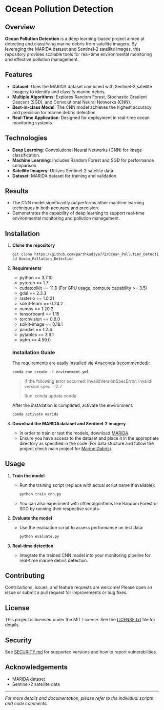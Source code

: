# Ocean Pollution Detection

## Overview

**Ocean Pollution Detection** is a deep learning-based project aimed at detecting and classifying marine debris from satellite imagery. By leveraging the MARIDA dataset and Sentinel-2 satellite images, this repository provides scalable tools for real-time environmental monitoring and effective pollution management.

## Features

- **Dataset**: Uses the MARIDA dataset combined with Sentinel-2 satellite imagery to identify and classify marine debris.
- **Multiple Algorithms**: Explores Random Forest, Stochastic Gradient Descent (SGD), and Convolutional Neural Networks (CNN).
- **Best-in-class Model**: The CNN model achieves the highest accuracy and precision for marine debris detection.
- **Real-Time Application**: Designed for deployment in real-time ocean monitoring systems.

## Technologies

- **Deep Learning**: Convolutional Neural Networks (CNN) for image classification.
- **Machine Learning**: Includes Random Forest and SGD for performance comparison.
- **Satellite Imagery**: Utilizes Sentinel-2 satellite data.
- **Dataset**: MARIDA dataset for training and validation.

## Results

- The CNN model significantly outperforms other machine learning techniques in both accuracy and precision.
- Demonstrates the capability of deep learning to support real-time environmental monitoring and pollution management.

## Installation

1. **Clone the repository**
    ```bash
    git clone https://github.com/parthkadiya772/Ocean_Pollution_Detection.git
    cd Ocean_Pollution_Detection
    ```

2. **Requirements**
    - python == 3.7.10
    - pytorch == 1.7 
    - cudatoolkit == 11.0 (For GPU usage, compute capability >= 3.5)
    - gdal == 2.3.3
    - rasterio == 1.0.21
    - scikit-learn == 0.24.2
    - numpy == 1.20.2
    - tensorboard == 1.15
    - torchvision == 0.8.0
    - scikit-image == 0.18.1
    - pandas == 1.2.4
    - pytables == 3.6.1
    - tqdm == 4.59.0
    
    
    ### Installation Guide
    
    The requirements are easily installed via
    [Anaconda](https://www.anaconda.com/distribution/#download-section) (recommended):
    ```bash
    conda env create -f environment.yml
    ```
    > If the following error occurred: InvalidVersionSpecError: Invalid version spec: =2.7 
    >
    > Run: conda update conda
    
    After the installation is completed, activate the environment:
    ```bash
    conda activate marida
    ```

3. **Download the MARIDA dataset and Sentinel-2 imagery**
    - In order to train or test the models, download [MARIDA](https://doi.org/10.5281/zenodo.5151941)
    - Ensure you have access to the dataset and place it in the appropriate directory as specified in the code (For data stucture and follow the project check main project for [Marine Dabris](https://github.com/marine-debris/marine-debris.github.io)).

## Usage

1. **Train the model**
    - Run the training script (replace with actual script name if available):
        ```bash
        python train_cnn.py
        ```
    - You can also experiment with other algorithms like Random Forest or SGD by running their respective scripts.

2. **Evaluate the model**
    - Use the evaluation script to assess performance on test data:
        ```bash
        python evaluate.py
        ```

3. **Real-time detection**
    - Integrate the trained CNN model into your monitoring pipeline for real-time marine debris detection.

## Contributing

Contributions, issues, and feature requests are welcome! Please open an issue or submit a pull request for improvements or bug fixes.

## License

This project is licensed under the MIT License. See the [LICENSE.txt](LICENSE.txt) file for details.

## Security

See [SECURITY.md](SECURITY.md) for supported versions and how to report vulnerabilities.

## Acknowledgements

- MARIDA dataset
- Sentinel-2 satellite data

---

*For more details and documentation, please refer to the individual scripts and code comments.*

